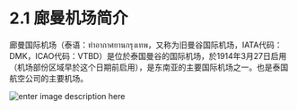 # 2.1 廊曼机场简介

廊曼国际机场（泰语：ท่าอากาศยานกรุงเทพ，又称为旧曼谷国际机场，IATA代码：DMK，ICAO代码：VTBD）是位於泰国曼谷的国际机场，於1914年3月27日启用（机场部份区域早於这个日期前启用），是东南亚的主要国际机场之一。也是泰国航空公司的主要机场。

![enter image description here](http://img1.16fan.com/attachment/forum/201208/28/1105214j5j5axiaxxxtiuv.png)
